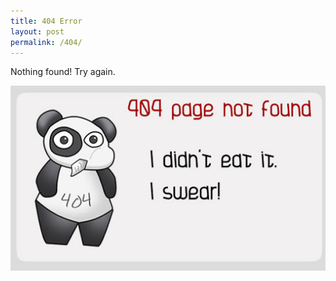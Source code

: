 ```yaml
---
title: 404 Error
layout: post
permalink: /404/
---
```


Nothing found! Try again.

![Ooops](/images/ooops.jpg)
